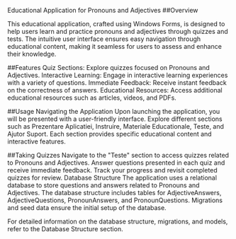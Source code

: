Educational Application for Pronouns and Adjectives
##Overview

This educational application, crafted using Windows Forms, is designed to help users learn and practice pronouns and adjectives through quizzes and tests. The intuitive user interface ensures easy navigation through educational content, making it seamless for users to assess and enhance their knowledge.

##Features
Quiz Sections: Explore quizzes focused on Pronouns and Adjectives.
Interactive Learning: Engage in interactive learning experiences with a variety of questions.
Immediate Feedback: Receive instant feedback on the correctness of answers.
Educational Resources: Access additional educational resources such as articles, videos, and PDFs.

##Usage
Navigating the Application
Upon launching the application, you will be presented with a user-friendly interface.
Explore different sections such as Prezentare Aplicatiei, Instruire, Materiale Educationale, Teste, and Ajutor Suport.
Each section provides specific educational content and interactive features.

##Taking Quizzes
Navigate to the "Teste" section to access quizzes related to Pronouns and Adjectives.
Answer questions presented in each quiz and receive immediate feedback.
Track your progress and revisit completed quizzes for review.
Database Structure
The application uses a relational database to store questions and answers related to Pronouns and Adjectives. The database structure includes tables for AdjectiveAnswers, AdjectiveQuestions, PronounAnswers, and PronounQuestions. Migrations and seed data ensure the initial setup of the database.

For detailed information on the database structure, migrations, and models, refer to the Database Structure section.
